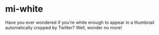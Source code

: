 # mi-white
Have you ever wondered if you're white enough to appear in a thumbnail automatically cropped by Twitter? Well, wonder no more!
